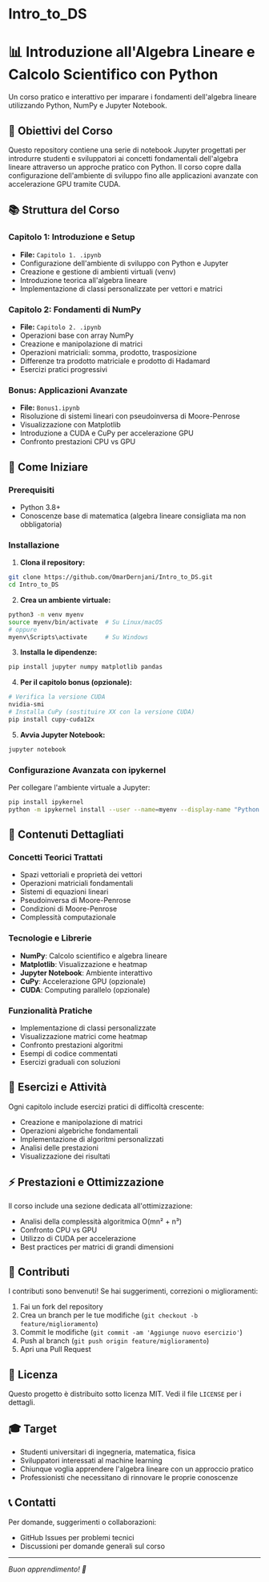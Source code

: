 # Intro_to_DS
# 📊 Introduzione all'Algebra Lineare e Calcolo Scientifico con Python

Un corso pratico e interattivo per imparare i fondamenti dell'algebra lineare utilizzando Python, NumPy e Jupyter Notebook.

## 🎯 Obiettivi del Corso

Questo repository contiene una serie di notebook Jupyter progettati per introdurre studenti e sviluppatori ai concetti fondamentali dell'algebra lineare attraverso un approche pratico con Python. Il corso copre dalla configurazione dell'ambiente di sviluppo fino alle applicazioni avanzate con accelerazione GPU tramite CUDA.

## 📚 Struttura del Corso

### Capitolo 1: Introduzione e Setup
- **File:** `Capitolo 1. .ipynb`
- Configurazione dell'ambiente di sviluppo con Python e Jupyter
- Creazione e gestione di ambienti virtuali (venv)
- Introduzione teorica all'algebra lineare
- Implementazione di classi personalizzate per vettori e matrici

### Capitolo 2: Fondamenti di NumPy
- **File:** `Capitolo 2. .ipynb`
- Operazioni base con array NumPy
- Creazione e manipolazione di matrici
- Operazioni matriciali: somma, prodotto, trasposizione
- Differenze tra prodotto matriciale e prodotto di Hadamard
- Esercizi pratici progressivi

### Bonus: Applicazioni Avanzate
- **File:** `Bonus1.ipynb`
- Risoluzione di sistemi lineari con pseudoinversa di Moore-Penrose
- Visualizzazione con Matplotlib
- Introduzione a CUDA e CuPy per accelerazione GPU
- Confronto prestazioni CPU vs GPU

## 🚀 Come Iniziare

### Prerequisiti
- Python 3.8+
- Conoscenze base di matematica (algebra lineare consigliata ma non obbligatoria)

### Installazione

1. **Clona il repository:**
```bash
git clone https://github.com/OmarDernjani/Intro_to_DS.git
cd Intro_to_DS
```

2. **Crea un ambiente virtuale:**
```bash
python3 -m venv myenv
source myenv/bin/activate  # Su Linux/macOS
# oppure
myenv\Scripts\activate     # Su Windows
```

3. **Installa le dipendenze:**
```bash
pip install jupyter numpy matplotlib pandas
```

4. **Per il capitolo bonus (opzionale):**
```bash
# Verifica la versione CUDA
nvidia-smi
# Installa CuPy (sostituire XX con la versione CUDA)
pip install cupy-cuda12x
```

5. **Avvia Jupyter Notebook:**
```bash
jupyter notebook
```

### Configurazione Avanzata con ipykernel

Per collegare l'ambiente virtuale a Jupyter:
```bash
pip install ipykernel
python -m ipykernel install --user --name=myenv --display-name "Python (ML)"
```

## 📖 Contenuti Dettagliati

### Concetti Teorici Trattati
- Spazi vettoriali e proprietà dei vettori
- Operazioni matriciali fondamentali
- Sistemi di equazioni lineari
- Pseudoinversa di Moore-Penrose
- Condizioni di Moore-Penrose
- Complessità computazionale

### Tecnologie e Librerie
- **NumPy**: Calcolo scientifico e algebra lineare
- **Matplotlib**: Visualizzazione e heatmap
- **Jupyter Notebook**: Ambiente interattivo
- **CuPy**: Accelerazione GPU (opzionale)
- **CUDA**: Computing parallelo (opzionale)

### Funzionalità Pratiche
- Implementazione di classi personalizzate
- Visualizzazione matrici come heatmap
- Confronto prestazioni algoritmi
- Esempi di codice commentati
- Esercizi graduali con soluzioni

## 🔧 Esercizi e Attività

Ogni capitolo include esercizi pratici di difficoltà crescente:
- Creazione e manipolazione di matrici
- Operazioni algebriche fondamentali
- Implementazione di algoritmi personalizzati
- Analisi delle prestazioni
- Visualizzazione dei risultati

## ⚡ Prestazioni e Ottimizzazione

Il corso include una sezione dedicata all'ottimizzazione:
- Analisi della complessità algoritmica O(mn² + n³)
- Confronto CPU vs GPU
- Utilizzo di CUDA per accelerazione
- Best practices per matrici di grandi dimensioni

## 🤝 Contributi

I contributi sono benvenuti! Se hai suggerimenti, correzioni o miglioramenti:

1. Fai un fork del repository
2. Crea un branch per le tue modifiche (`git checkout -b feature/miglioramento`)
3. Commit le modifiche (`git commit -am 'Aggiunge nuovo esercizio'`)
4. Push al branch (`git push origin feature/miglioramento`)
5. Apri una Pull Request

## 📝 Licenza

Questo progetto è distribuito sotto licenza MIT. Vedi il file `LICENSE` per i dettagli.

## 🎓 Target

- Studenti universitari di ingegneria, matematica, fisica
- Sviluppatori interessati al machine learning
- Chiunque voglia apprendere l'algebra lineare con un approccio pratico
- Professionisti che necessitano di rinnovare le proprie conoscenze

## 📞 Contatti

Per domande, suggerimenti o collaborazioni:
- GitHub Issues per problemi tecnici
- Discussioni per domande generali sul corso

---

*Buon apprendimento! 🚀*
